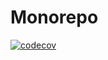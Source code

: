 # Monorepo

[![codecov](https://codecov.io/gh/personal-microservice/monorepo/branch/main/graph/badge.svg?token=dPehOgpRj0)](https://codecov.io/gh/personal-microservice/monorepo)
